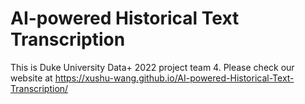 # AI-powered Historical Text Transcription

This is Duke University Data+ 2022 project team 4. Please check our website at 
https://xushu-wang.github.io/AI-powered-Historical-Text-Transcription/